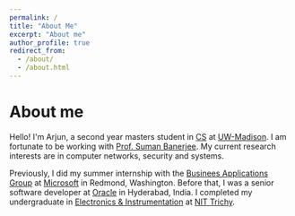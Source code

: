 ```yaml
---
permalink: /
title: "About Me"
excerpt: "About me"
author_profile: true
redirect_from: 
  - /about/
  - /about.html
---
```


About me
======
Hello! I'm Arjun, a second year masters student in [CS](https://www.cs.wisc.edu/) at [UW-Madison](https://www.wisc.edu/). I am fortunate to be working with [Prof. Suman Banerjee](http://pages.cs.wisc.edu/~suman/). My current research interests are in computer networks, security and systems.

Previously, I did my summer internship with the [Businees Applications Group](https://dynamics.microsoft.com/en-us/microsoft-power-platform/) at [Microsoft](https://www.microsoft.com/) in Redmond, Washington. Before that, I was a senior software developer at [Oracle](https://www.oracle.com/index.html) in Hyderabad, India. I completed my undergraduate in [Electronics & Instrumentation](https://www.nitt.edu/home/academics/departments/ice/) at [NIT Trichy](https://www.nitt.edu/).
